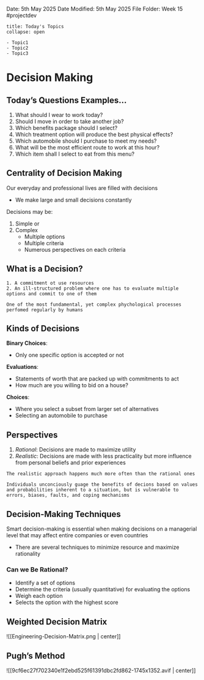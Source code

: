 Date: 5th May 2025
Date Modified: 5th May 2025
File Folder: Week 15
#projectdev

```ad-abstract
title: Today's Topics
collapse: open

- Topic1
- Topic2
- Topic3

```

# Decision Making

## Today’s Questions Examples…

1. What should I wear to work today?
2. Should I move in order to take another job?
3. Which benefits package should I select?
4. Which treatment option will produce the best physical effects?
5. Which automobile should I purchase to meet my needs?
6. What will be the most efficient route to work at this hour?
7. Which item shall I select to eat from this menu?

## Centrality of Decision Making

Our everyday and professional lives are filled with decisions
- We make large and small decisions constantly

Decisions may be:
1. Simple or
2. Complex
	- Multiple options
	- Multiple criteria
	- Numerous perspectives on each criteria

## What is a Decision?

```ad-summary
1. A commitment ot use resources
2. An ill-structured problem where one has to evaluate multiple options and commit to one of them
```

```ad-important
One of the most fundamental, yet complex phychological processes perfomed regularly by humans
```

## Kinds of Decisions

**Binary Choices**:
- Only one specific option is accepted or not

**Evaluations**:
- Statements of worth that are packed up with commitments to act
- How much are you willing to bid on a house?

**Choices**:
- Where you select a subset from larger set of alternatives
- Selecting an automobile to purchase

## Perspectives

1. *Rational*: Decisions are made to maximize utility
2. *Realistic*: Decisions are made with less practicality but more influence from personal beliefs and prior experiences

```ad-warning
The realistic approach happens much more often than the rational ones
```

```ad-important
Individuals unconciously guage the benefits of decions based on values and probabilities inherent to a situation, but is vulnerable to errors, biases, faults, and coping mechanisms
```

## Decision-Making Techniques

Smart decision-making is essential when making decisions on a managerial level that may affect entire companies or even countries
- There are several techniques to minimize resource and maximize rationality

### Can we Be Rational?

- Identify a set of options
- Determine the criteria (usually quantitative) for evaluating the options
- Weigh each option
- Selects the option with the highest score

## Weighted Decision Matrix

![[Engineering-Decision-Matrix.png | center]]

## Pugh’s Method

![[9cf6ec27f702340e1f2ebd525f61391dbc2fd862-1745x1352.avif | center]]



